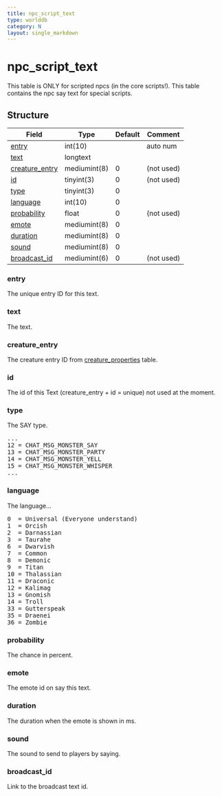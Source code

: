 ```yaml
---
title: npc_script_text
type: worlddb
category: N
layout: single_markdown
---
```


# npc_script_text
This table is ONLY for scripted npcs (in the core scripts!).
This table contains the npc say text for special scripts. 

## Structure

Field                                                                                       | Type         | Default | Comment   
------------------------------------------------------------------------------------------- | ------------ | ------- | ----------
[entry](#entry)                   | int(10)      |         | auto num  
[text](#text)                     | longtext     |         |           
[creature_entry](#creature_entry) | mediumint(8) | 0       | (not used)
[id](#id)                         | tinyint(3)   | 0       | (not used)
[type](#type)                     | tinyint(3)   | 0       |           
[language](#language)             | int(10)      | 0       |           
[probability](#probability)       | float        | 0       | (not used)
[emote](#emote)                   | mediumint(8) | 0       |           
[duration](#duration)             | mediumint(8) | 0       |           
[sound](#sound)                   | mediumint(8) | 0       |           
[broadcast_id](#broadcast_id)     | mediumint(6) | 0       | (not used)

### entry

The unique entry ID for this text.

### text

The text.

### creature_entry

The creature entry ID from [creature_properties](/Wiki/database/world/creature_properties/ "Creature properties") table.

### id

The id of this Text (creature_entry + id = unique) not used at the moment.

### type

The SAY type.

<pre>
...
12 = CHAT_MSG_MONSTER_SAY
13 = CHAT_MSG_MONSTER_PARTY
14 = CHAT_MSG_MONSTER_YELL
15 = CHAT_MSG_MONSTER_WHISPER
...
</pre>

### language

The language...

<pre>
0  = Universal (Everyone understand)
1  = Orcish
2  = Darnassian
3  = Taurahe
6  = Dwarvish
7  = Common
8  = Demonic
9  = Titan
10 = Thalassian
11 = Draconic
12 = Kalimag
13 = Gnomish
14 = Troll
33 = Gutterspeak
35 = Draenei
36 = Zombie
</pre>

### probability

The chance in percent.

### emote

The emote id on say this text.

### duration

The duration when the emote is shown in ms.

### sound

The sound to send to players by saying.

### broadcast_id

Link to the broadcast text id.